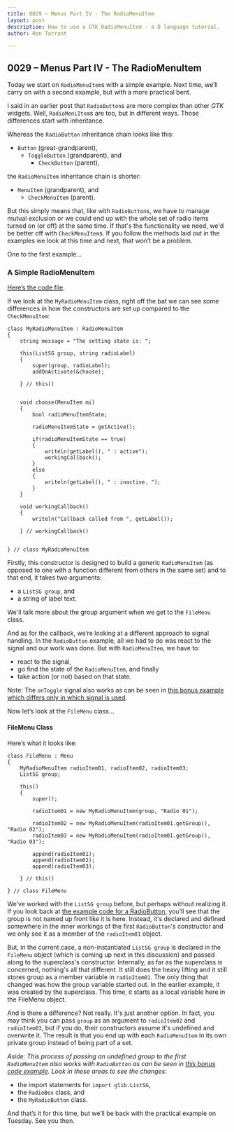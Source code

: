 ```yaml
---
title: 0029 – Menus Part IV - The RadioMenuItem
layout: post
description: How to use a GTK RadioMenuItem - a D language tutorial.
author: Ron Tarrant

---
```


## 0029 – Menus Part IV - The RadioMenuItem

Today we start on `RadioMenuItem`s with a simple example. Next time, we’ll carry on with a second example, but with a more practical bent.

I said in an earlier post that `RadioButton`s are more complex than other *GTK* widgets. Well, `RadioMeniItem`s are too, but in different ways. Those differences start with inheritance.

Whereas the `RadioButton` inheritance chain looks like this:

- `Button` (great-grandparent),
	- `ToggleButton` (grandparent), and
		- `CheckButton` (parent),

the `RadioMenuItem` inheritance chain is shorter:

- `MenuItem` (grandparent), and
	- `CheckMenuItem` (parent).

But this simply means that, like with `RadioButton`s, we have to manage mutual exclusion or we could end up with the whole set of radio items turned on (or off) at the same time. If that's the functionality we need, we'd be better off with `CheckMenuItem`s. If you follow the methods laid out in the examples we look at this time and next, that won’t be a problem.

One to the first example…

### A Simple RadioMenuItem

[Here’s the code file](https://github.com/rontarrant/gtkDcoding/blob/master/012_menus/menu_012_11_simple_radiomenuitems.d).

If we look at the `MyRadioMenuItem` class, right off the bat we can see some differences in how the constructors are set up compared to the `CheckMenuItem`:

	class MyRadioMenuItem : RadioMenuItem
	{
		string message = "The setting state is: ";
		
		this(ListSG group, string radioLabel)
		{
			super(group, radioLabel);
			addOnActivate(&choose);
			
		} // this()
		
		
		void choose(MenuItem mi)
		{
			bool radioMenuItemState;
			
			radioMenuItemState = getActive();
			
			if(radioMenuItemState == true)
			{
				writeln(getLabel(), " : active");
				workingCallback();
			}
			else
			{
				writeln(getLabel(), " : inactive. ");
			}
		}
	
		void workingCallback()
		{
			writeln("Callback called from ", getLabel());
			
		} // workingCallback()
		
	
	} // class MyRadioMenuItem

Firstly, this constructor is designed to build a generic `RadioMenuItem`  (as opposed to one with a function different from others in the same set) and to that end, it takes two arguments:

- a `ListSG group`, and
- a string of label text.

We'll talk more about the group argument when we get to the `FileMenu` class.

And as for the callback, we’re looking at a different approach to signal handling. In the `RadioButton` example, all we had to do was react to the signal and our work was done. But with `RadioMenuItem`, we have to:

- react to the signal,
- go find the state of the `RadioMenuItem`, and finally
- take action (or not) based on that state.

Note: The `onToggle` signal also works as can be seen in [this bonus example which differs only in which signal is used](https://github.com/rontarrant/gtkDcoding/blob/master/012_menus/menu_012_13_simple_radiomenuitems_toggle.d).

Now let’s look at the `FileMenu` class…

#### FileMenu Class

Here’s what it looks like:

	class FileMenu : Menu
	{
		MyRadioMenuItem radioItem01, radioItem02, radioItem03;
		ListSG group;
		
		this()
		{
			super();
			
			radioItem01 = new MyRadioMenuItem(group, "Radio 01");
	
			radioItem02 = new MyRadioMenuItem(radioItem01.getGroup(), "Radio 02");
			radioItem03 = new MyRadioMenuItem(radioItem01.getGroup(), "Radio 03");
			
			append(radioItem01);
			append(radioItem02);
			append(radioItem03);
			
		} // this()
		
	} // class FileMenu


We’ve worked with the `ListSG group` before, but perhaps without realizing it. If you look back at [the example code for a RadioButton](https://github.com/rontarrant/gtkDcoding/blob/master/010_more_buttons/button_010_01_radiobutton.d), you’ll see that the group is not named up front like it is here. Instead, it's declared and defined somewhere in the inner workings of the first `RadioButton`'s constructor and we only see it as a member of the `radioItem01` object.

But, in the current case, a non-instantiated `ListSG group` is declared in the `FileMenu` object (which is coming up next in this discussion) and passed along to the superclass's constructor. Internally, as far as the superclass is concerned, nothing's all that different. It still does the heavy lifting and it still stores group as a member variable in `radioItem01`. The only thing that changed was how the group variable started out. In the earlier example, it was created by the superclass. This time, it starts as a local variable here in the FileMenu object.

And is there a difference? Not really. It's just another option. In fact, you may think you can pass `group` as an argument to `radioItem02` and `radioItem03`, but if you do, their constructors assume it's undefined and overwrite it. The result is that you end up with each `RadioMenuItem` in its own private group instead of being part of a set.

*Aside: This process of passing an undefined group to the first `RadioMenuItem` also works with `RadioButton` as can be seen in [this bonus code example](https://github.com/rontarrant/gtkDcoding/blob/master/010_more_buttons/button_010_05_pregroup_radiobutton.d). Look in these areas to see the changes:*

- the import statements for `import glib.ListSG`,
- the `RadioBox` class, and
- the `MyRadioButton` class.

And that’s it for this time, but we’ll be back with the practical example on Tuesday. See you then.
